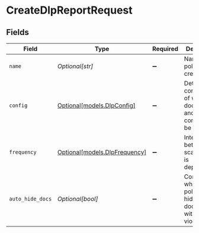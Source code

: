# CreateDlpReportRequest


## Fields

| Field                                                                           | Type                                                                            | Required                                                                        | Description                                                                     |
| ------------------------------------------------------------------------------- | ------------------------------------------------------------------------------- | ------------------------------------------------------------------------------- | ------------------------------------------------------------------------------- |
| `name`                                                                          | *Optional[str]*                                                                 | :heavy_minus_sign:                                                              | Name of the policy being created.                                               |
| `config`                                                                        | [Optional[models.DlpConfig]](../models/dlpconfig.md)                            | :heavy_minus_sign:                                                              | Detailed configuration of what documents and sensitive content will be scanned. |
| `frequency`                                                                     | [Optional[models.DlpFrequency]](../models/dlpfrequency.md)                      | :heavy_minus_sign:                                                              | Interval between scans. DAILY is deprecated.                                    |
| `auto_hide_docs`                                                                | *Optional[bool]*                                                                | :heavy_minus_sign:                                                              | Controls whether the policy should hide documents with violations.              |